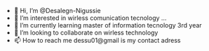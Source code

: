 - 👋 Hi, I’m @Desalegn-Nigussie
- 👀 I’m interested in wirless comunication tecnology ...
- 🌱 I’m currently learning  master of information tecnology 3rd year
- 💞️ I’m looking to collaborate on  wirless technology
- 📫 How to reach me dessu01@gmail is my contact adress

<!---
Desalegn-Nigussie/Desalegn-Nigussie is a ✨ special ✨ repository because its `README.md` (this file) appears on your GitHub profile.
You can click the Preview link to take a look at your changes.
--->
